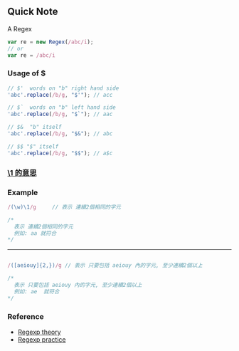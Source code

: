 ## Quick Note

A Regex
```js
var re = new Regex(/abc/i);
// or
var re = /abc/i

```

### Usage of $

```js
// $'  words on "b" right hand side
'abc'.replace(/b/g, "$'"); // acc

// $`  words on "b" left hand side
'abc'.replace(/b/g, "$`"); // aac

// $&  "b" itself
'abc'.replace(/b/g, "$&"); // abc

// $$ "$" itself
'abc'.replace(/b/g, "$$"); // a$c

```

### [\1 的意思](http://stackoverflow.com/questions/8624345/whats-the-meaning-of-a-number-after-a-backslash-in-a-regular-expression)

### Example

```js
/(\w)\1/g     // 表示 連續2個相同的字元

/*
  表示 連續2個相同的字元
  例如: aa 就符合
*/
```
---

```js

/([aeiouy]{2,})/g // 表示 只要包括 aeiouy 內的字元, 至少連續2個以上

/*
  表示 只要包括 aeiouy 內的字元, 至少連續2個以上
  例如: ae  就符合
*/
```


### Reference

- [Regexp theory](https://aotu.io/notes/2016/11/17/regexp-theory/)
- [Regexp practice](https://aotu.io/notes/2016/12/07/regexp-practice/?hmsr=toutiao.io&utm_medium=toutiao.io&utm_source=toutiao.io)
